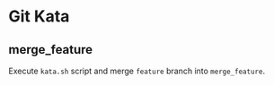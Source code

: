 # Git Kata

## merge_feature

Execute `kata.sh` script and merge `feature` branch into `merge_feature`.
